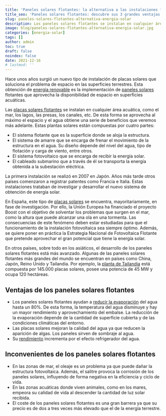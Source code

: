 ```yaml
---
title: 'Paneles solares flotantes: la alternativa a las instalaciones fotovoltaicas terrestres'
title_seo: 'Paneles solares flotantes: descubre sus 3 grandes ventajas'
slug: paneles-solares-flotantes-alternativa-energia-solar
description: Los paneles solares flotantes se instalan en cualquier área acuática, como el mar, los lagos, las presas, los canales, etc.
image: blog/paneles-solares-flotantes-alternativa-energia-solar.jpg
categories: [energia-solar]
tags: []
author: admin
toc: true
draft: false
noindex: false
date: 2021-12-16
# lastmod: ''
---
```

Hace unos años surgió un nuevo tipo de instalación de placas solares que soluciona el problema de espacio en las superficies terrestres. Esta obtención de [energía renovable](/importancia-energias-renovables/)  es la implementación de [paneles solares](/instalaciones-solares-fotovoltaicas/) flotantes que aprovecha la disponibilidad de espacio en superficies acuáticas.

Las [placas solares flotantes](https://www.ric.mx/cultura/energia-global/plantas-solares-flotantes/) se instalan en cualquier área acuática, como el mar, los lagos, las presas, los canales, etc. De esta forma se aprovecha al máximo el espacio y el agua obtiene una serie de beneficios que veremos más adelante. Estas plantas solares están compuestas por cuatro partes:

- El sistema flotante que es la superficie donde se aloja la estructura.
- El sistema de amarre que se encarga de frenar el movimiento de la estructura en el agua. Su diseño depende del nivel del agua, tipo de flotación y carga de viento, entre otros.
- El sistema fotovoltaico que se encarga de recibir la energía solar.
- El cableado submarino que a través de él se transporta la energía obtenida a la subestación eléctrica.

La primera instalación se realizó en 2007 en Japón. Años más tarde otros países comenzaron a registrar patentes como Francia e Italia. Estas instalaciones trataban de investigar y desarrollar el nuevo sistema de obtención de energía solar.

En España, este tipo de [placas solares](/razones-apostar-fotovoltaica/) se encuentra, mayoritariamente, en fase de investigación. Por ello, la Unión Europea ha financiado el proyecto Boost con el objetivo de solventar los problemas que surgen en el mar, como la altura que puede alcanzar una ola en una tormenta. Las consecuencias de este fenómeno deben estar estudiadas para que el funcionamiento de la instalación fotovoltaica sea siempre óptimo. Además, se quiere poner en práctica la Estrategia Nacional de Fotovoltaica Flotante que pretende aprovechar el gran potencial que tiene la energía solar.

En otros países, sobre todo en los asiáticos, el desarrollo de los paneles solares flotantes está más avanzado. Algunas de las paneles solares flotantes más grandes del mundo se encuentran en países como China, Japón, Reino Unido y Tailandia. Por ejemplo, la [planta de Tailandia](https://elpais.com/economia/2021-04-21/tailandia-construye-sobre-el-agua-la-mayor-planta-hidrosolar-con-144000-paneles.html) está compuesta por 145.000 placas solares, posee una potencia de 45 MW y ocupa 120 hectáreas.

## Ventajas de los paneles solares flotantes

- Los paneles solares flotantes ayudan a [reducir la evaporación](https://www.renovablesverdes.com/plantas-solares-flotantes/) del agua hasta un 80%. De esta forma, la temperatura del agua disminuye y hay un mayor rendimiento y aprovechamiento del embalse. La reducción de la evaporación depende de la cantidad de superficie cubierta y de las condiciones climáticas del entorno.
- Las placas solares mejoran la calidad del agua ya que reducen la aparición de algas. Los paneles sirven de sombraje al agua.
- Su [rendimiento](https://www.generacionconsciente.es/ventajas-beneficios-plantas-solares-flotantes-embalses-agua/) incrementa por el efecto refrigerador del agua.

## Inconvenientes de los paneles solares flotantes

- En las zonas de mar, el oleaje es un problema ya que puede dañar la estructura fotovoltaica. Además, el salitre provoca la corrosión de los paneles solares, influyendo de forma negativa en la eficiencia y ciclo de vida.
- En las zonas acuáticas donde viven animales, como en los mares, empeora su calidad de vida al descender la cantidad de luz solar recibida.
- El coste de los paneles solares flotantes es una gran barrera ya que su precio es de dos a tres veces más elevado que el de la energía terrestre.
